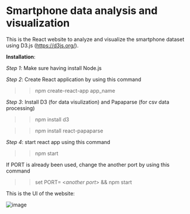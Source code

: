 # Smartphone data analysis and visualization

This is the React website to analyze and visualize the smartphone dataset using D3.js (https://d3js.org/).

**Installation**:

*Step 1*: Make sure having install Node.js

*Step 2*: Create React application by using this command 

>> npm create-react-app app_name

*Step 3*: Install D3 (for data visulization) and Papaparse (for csv data processing)

>> npm install d3

>> npm install react-papaparse

*Step 4*: start react app using this command

>> npm start

If PORT is already been used, change the another port by using this command

>> set PORT= <*another port*> && npm start

This is the UI of the website:

![image](https://github.com/user-attachments/assets/29b6e41a-1f67-4547-9cab-c36a4c9620e5)

